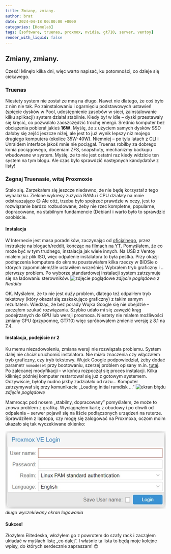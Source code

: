 ```yaml
---
title: Zmiany, zmiany.
author: brat
date: 2024-04-18 00:00:00 +0000
categories: [Homelab]
tags: [software, truenas, proxmox, nvidia, gt710, server, ventoy]
render_with_liquid: false
---
```

## Zmiany, zmiany.

Cześć!
Minęło kilka dni, więc warto napisać, ku potomności, co dzieje się ciekawego. 

### Truenas

Niestety system nie został ze mną na długo. Nawet nie dlatego, że coś było z nim nie tak. Po zainstalowaniu i ogarnięciu podstawowych ustawień (spięcie dysków w Pool, udostępnienie zasobów w sieci, zainstalowanie kilku aplikacji) system działał stabilnie. Kiedy był w idle – dyski przestawały się kręcić, co pozwalało zaoszczędzić trochę energii. Średnio komputer bez obciążenia pobierał jakieś **16W**. Myślę, że z użyciem samych dysków SSD dałoby się zejść jeszcze niżej, ale jest to już wynik lepszy niż mojego drugiego komputera (okolice 35W-40W). Niemniej – po tylu latach z CLI i Unraidem interface jakoś mnie nie pociągał. Truenas robiłby za dobrego konia pociągowego, doceniam ZFS, snapshoty, mechanizmy backupu wbudowane w system. Myślę, że to nie jest ostatni raz kiedy widzicie ten system na tym blogu. Ale czas było sprawdzić następnych kandydatów z listy!

### Żegnaj Truenasie, witaj Proxmoxie
Stało się. Zarzekałem się jeszcze niedawno, że nie będę korzystał z tego wynalazku. Zielone wykresy zużycia RAMu i CPU działały na mnie odstraszająco 😉 Ale cóż, trzeba było spojrzeć prawdzie w oczy, jest to rozwiązanie bardzo rozbudowane, żeby nie rzec kompletne, popularne, dopracowane, na stabilnym fundamencie (Debian) i warto było to sprawdzić osobiście.

#### Instalacja
W Internecie jest masa poradników, zaczynając od [oficjalnego](https://pve.proxmox.com/pve-docs/chapter-pve-installation.html#installation_installer), przez instrukcje na blogach/reddit, kończąc na [filmach na YT](https://www.youtube.com/watch?v=sZcOlW-DwrU). Pomyślałem, że co może być w tym trudnego, instalacja jak wiele innych. Na USB z Ventoy miałem już plik ISO, więc odpalenie instalatora to była pestka. Przy okazji podłączenia komputera do ekranu poustawiałem kilka rzeczy w BIOSie o których zapomniałem/źle ustawiłem wcześniej. Wybrałem tryb graficzny i .. pierwszy problem. Po wyborze standardowej instalacji system zatrzymuje się na ładowaniu sterowników. ![zdjęcie poglądowe](https://preview.redd.it/proxmox-ve-8-1-install-freezes-during-loading-drivers-v0-0y61xjy4axac1.png?width=1026&format=png&auto=webp&s=5c020fe5dc508cebedfedddb0a4634374f2bdfed)
_zdjęcie poglądowe z Reddita_

OK. Myślałem, że to nie jest duży problem, dlatego też odpaliłem tryb tekstowy (który okazał się zaskakująco graficzny) z takim samym rezultatem. Wiedząc, że bez porady Wujka Google się nie obejdzie – zacząłem szukać rozwiązania. Szybko udało mi się zawęzić krąg podejrzanych do GPU lub wersji proxmoxa. Niestety nie miałem możliwości zmiany GPU (przypomnę, GT710) więc spróbowałem zmienić wersję z 8.1 na 7.4. 

#### Instalacja, podejście nr 2
Ku memu niezadowoleniu, zmiana wersji nie rozwiązała problemu. System dalej nie chciał uruchomić instalatora. Nie miało znaczenia czy włączałem tryb graficzny, czy tryb tekstowy.
Wujek Google podpowiedział, żeby dodać parametr `nomodeset` przy bootowaniu, szerzej problem opisany m.in. [tutaj](https://forum.proxmox.com/threads/proxmox-8-installer-freezes-at-boot.129341/). Po zalecanej modyfikacji – w końcu rozpoczął się proces instalacji. Kilka kliknięć później komputer restartował się już z gotowym systemem. 
Oczywiście, byłoby nudno jakby zadziałało od razu…
Komputer zatrzymywał się przy komunikacie „Loading initial ramdisk …” ![ekran błędu](https://img2023.cnblogs.com/blog/27422/202308/27422-20230830100726995-422618091.png)
_zdjęcie poglądowe_

Mamrocąc pod nosem „stabilny, dopracowany” pomyślałem, że może to znowu problem z grafiką. Wyciągnąłem kartę z obudowy i po chwili od odpalenia – serwer pojawił się na liście podłączonych urządzeń na ruterze. Sprawdziłem z laptopa, czy mogę się zalogować na Proxmoxa, oczom moim ukazało się tak wyczekiwane okienko:

![ekran logowania](/assets/img/2024-04-18/login.jpg)_długo wyczekiwany ekran logowania_

#### Sukces!
Złożyłem Elitedeska, włożyłem go z powrotem do szafy rack i zacząłem układać w myślach listę „co dalej”. I właśnie ta lista to będą moje kolejne wpisy, do których serdecznie zapraszam! 😊